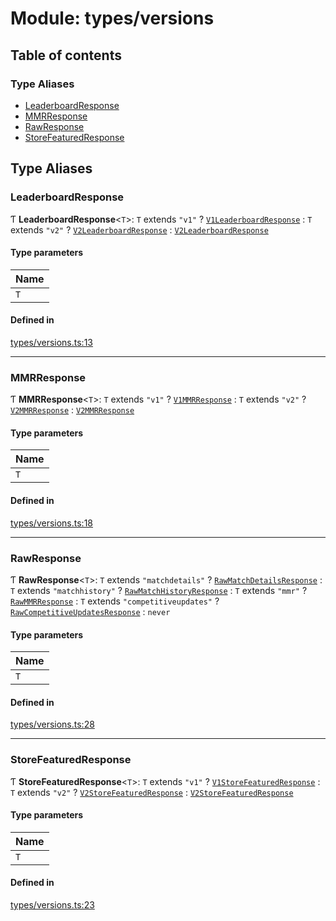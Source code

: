 # Module: types/versions

## Table of contents

### Type Aliases

- [LeaderboardResponse](types_versions.md#leaderboardresponse)
- [MMRResponse](types_versions.md#mmrresponse)
- [RawResponse](types_versions.md#rawresponse)
- [StoreFeaturedResponse](types_versions.md#storefeaturedresponse)

## Type Aliases

### LeaderboardResponse

Ƭ **LeaderboardResponse**<`T`\>: `T` extends ``"v1"`` ? [`V1LeaderboardResponse`](types_v1_leaderboard.md#v1leaderboardresponse) : `T` extends ``"v2"`` ? [`V2LeaderboardResponse`](../interfaces/types_v2_leaderboard.V2LeaderboardResponse.md) : [`V2LeaderboardResponse`](../interfaces/types_v2_leaderboard.V2LeaderboardResponse.md)

#### Type parameters

| Name |
| :------ |
| `T` |

#### Defined in

[types/versions.ts:13](https://github.com/jameslinimk/unofficial-valorant-api/blob/3123117/package/src/types/versions.ts#L13)

___

### MMRResponse

Ƭ **MMRResponse**<`T`\>: `T` extends ``"v1"`` ? [`V1MMRResponse`](../interfaces/types_v1_mmr.V1MMRResponse.md) : `T` extends ``"v2"`` ? [`V2MMRResponse`](../interfaces/types_v2_mmr.V2MMRResponse.md) : [`V2MMRResponse`](../interfaces/types_v2_mmr.V2MMRResponse.md)

#### Type parameters

| Name |
| :------ |
| `T` |

#### Defined in

[types/versions.ts:18](https://github.com/jameslinimk/unofficial-valorant-api/blob/3123117/package/src/types/versions.ts#L18)

___

### RawResponse

Ƭ **RawResponse**<`T`\>: `T` extends ``"matchdetails"`` ? [`RawMatchDetailsResponse`](../interfaces/types_raw_match_details.RawMatchDetailsResponse.md) : `T` extends ``"matchhistory"`` ? [`RawMatchHistoryResponse`](../interfaces/types_raw_match_history.RawMatchHistoryResponse.md) : `T` extends ``"mmr"`` ? [`RawMMRResponse`](../interfaces/types_raw_mmr.RawMMRResponse.md) : `T` extends ``"competitiveupdates"`` ? [`RawCompetitiveUpdatesResponse`](../interfaces/types_raw_competitive_updates.RawCompetitiveUpdatesResponse.md) : `never`

#### Type parameters

| Name |
| :------ |
| `T` |

#### Defined in

[types/versions.ts:28](https://github.com/jameslinimk/unofficial-valorant-api/blob/3123117/package/src/types/versions.ts#L28)

___

### StoreFeaturedResponse

Ƭ **StoreFeaturedResponse**<`T`\>: `T` extends ``"v1"`` ? [`V1StoreFeaturedResponse`](types_v1_store_featured.md#v1storefeaturedresponse) : `T` extends ``"v2"`` ? [`V2StoreFeaturedResponse`](types_v2_store_featured.md#v2storefeaturedresponse) : [`V2StoreFeaturedResponse`](types_v2_store_featured.md#v2storefeaturedresponse)

#### Type parameters

| Name |
| :------ |
| `T` |

#### Defined in

[types/versions.ts:23](https://github.com/jameslinimk/unofficial-valorant-api/blob/3123117/package/src/types/versions.ts#L23)
